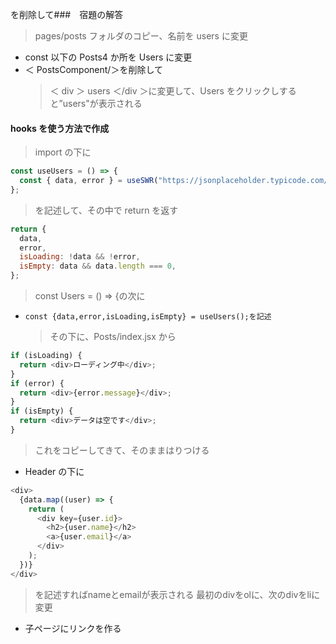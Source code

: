 を削除して###　宿題の解答

> pages/posts フォルダのコピー、名前を users に変更

- const 以下の Posts4 か所を Users に変更
- ＜ PostsComponent/＞を削除して
  > ＜ div ＞ users ＜/div ＞に変更して、Users をクリックしすると”users"が表示される

#### hooks を使う方法で作成

> import の下に

```js
const useUsers = () => {
  const { data, error } = useSWR("https://jsonplaceholder.typicode.com/users");
};
```

> を記述して、その中で return を返す

```js
return {
  data,
  error,
  isLoading: !data && !error,
  isEmpty: data && data.length === 0,
};
```

> const Users = () => {の次に

-     const {data,error,isLoading,isEmpty} = useUsers();を記述
  > その下に、Posts/index.jsx から

```js
if (isLoading) {
  return <div>ローディング中</div>;
}
if (error) {
  return <div>{error.message}</div>;
}
if (isEmpty) {
  return <div>データは空です</div>;
}
```

> これをコピーしてきて、そのままはりつける

- Header の下に

```js
<div>
  {data.map((user) => {
    return (
      <div key={user.id}>
        <h2>{user.name}</h2>
        <a>{user.email}</a>
      </div>
    );
  })}
</div>
```
> を記述すればnameとemailが表示される
> 最初のdivをolに、次のdivをliに変更
- 子ページにリンクを作る
